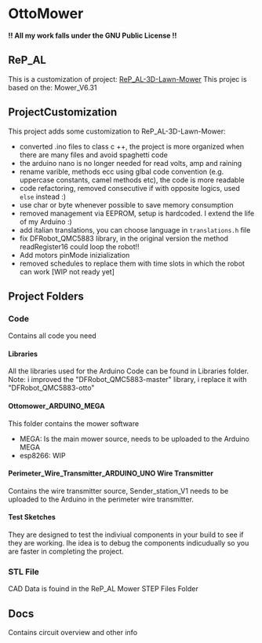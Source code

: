 # OttoMower

**!! All my work falls under the GNU Public License !!**

## ReP_AL
This is a customization of project: [ReP_AL-3D-Lawn-Mower](https://github.com/REPALphilread/ReP_AL-3D-Lawn-Mower)
This projec is based on the: Mower_V6.31

## ProjectCustomization
This project adds some customization to ReP_AL-3D-Lawn-Mower:
- converted .ino files to class c ++, the project is more organized when there are many files and avoid spaghetti code
- the arduino nano is no longer needed for read volts, amp and raining
- rename varible, methods ecc using glbal code convention (e.g. uppercase constants, camel methods etc), the code is more readable
- code refactoring, removed consecutive if with opposite logics, used `else` instead :)
- use char or byte whenever possible to save memory consumption
- removed management via EEPROM, setup is hardcoded. I extend the life of my Arduino :) 
- add italian translations, you can choose language in `translations.h` file
- fix DFRobot_QMC5883 library, in the original version the method readRegister16 could loop the robot!!
- Add motors pinMode inizialization
- removed schedules to replace them with time slots in which the robot can work [WIP not ready yet]

## Project Folders

### Code
Contains all code you need

#### Libraries
All the libraries used for the Arduino Code can be found in Libraries folder.
Note: i improved the "DFRobot_QMC5883-master" library, i replace it with "DFRobot_QMC5883-otto"

#### Ottomower_ARDUINO_MEGA
This folder contains the mower software  
- MEGA: Is the main mower source, needs to be uploaded to the Arduino MEGA
- esp8266: WIP

#### Perimeter_Wire_Transmitter_ARDUINO_UNO Wire Transmitter
Contains the wire transmitter source, Sender_station_V1 needs to be uploaded to the Arduino in the perimeter wire transmitter.

#### Test Sketches
They are designed to test the indiviual components in your build to see if they are working. 
Ihe idea is to debug the components indicudually so you are faster in completing the project.

### STL File
CAD Data is fouind in the ReP_AL Mower STEP Files Folder

## Docs
Contains circuit overview and other info
